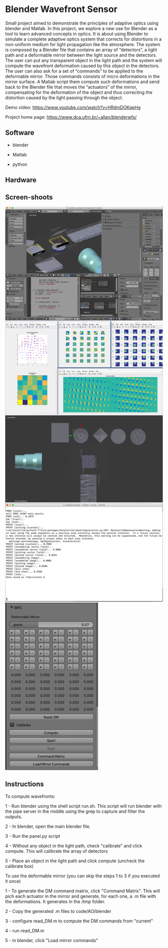 # Blender Wavefront Sensor

Small project aimed to demonstrate the principles of adaptive optics using blender and Matlab. In this project, we explore a new use for Blender as a tool to learn advanced concepts in optics. It is about using Blender to simulate a complete adaptive optics system that corrects for distortions in a non-uniform medium for light propagation like the atmosphere. The system is composed by a Blender file that contains an array of “detectors”, a light path and a deformable mirror between the light source and the detectors. The user can put any transparent object in the light path and the system will compute the wavefront deformation caused by this object in the detectors. The user can also ask for a set of “commands” to be applied to the deformable mirror. Those commands consists of micro deformations in the mirror surface. A Matlab script them compute such deformations and send back to the Blender file that moves the “actuators” of the mirror, compensating for the deformation of the object and thus correcting the distortion caused by the light passing through the object.

Demo vídeo: https://www.youtube.com/watch?v=HRdmDOKqeHg

Project home page: https://www.dca.ufrn.br/~allan/blenderwfs/

## Software

- blender

- Matlab

- python

## Hardware

## Screen-shoots

![Screenshoot 1](/doc/homepage/blender.png?raw=true "Sample image 1")
![wavefront plots](/doc/homepage/plotsMatlab.png?raw=true "wavefront plots")
![optical devices](/doc/homepage/devices.png?raw=true "optical devices")
![pipe server interface](/doc/homepage/interface.png?raw=true "pipe server interface")
![blender panel](/doc/homepage/panel.png?raw=true "blender panel")

## Instructions

To compute wavefronts:

1 - Run blender using the shell script run.sh. This script will run blender with the pipe server in the middle using the grep to capture and filter the outputs.

2 - In blender, open the main blender file.

3 - Run the panel.py script

4 - Without any object in the light path, check "calibrate" and click compute. This will calibrate the array of detectors

5 - Place an object in the light path and click compute (uncheck the calibrate box)


To use the deformable mirror (you can skip the steps 1 to 3 if you executed it once)

1 - To generate the DM command matrix, click "Command Matrix". This will pich each actuator in the mirror and generate, for each one, a .m file with the deformations. It generates in the /tmp folder.

2 - Copy the generated .m files to code/AO/blender

3 - configure read_DM.m to compute the DM commands from "current" 

4 - run read_DM.m 

5 - in blender, click "Load mirror commands"


